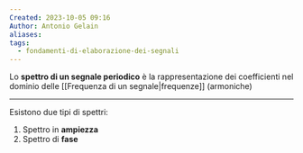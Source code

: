 ```yaml
---
Created: 2023-10-05 09:16
Author: Antonio Gelain
aliases: 
tags:
  - fondamenti-di-elaborazione-dei-segnali
---
```


Lo **spettro di un segnale periodico** è la rappresentazione dei coefficienti nel dominio delle [[Frequenza di un segnale|frequenze]] (armoniche)

---

Esistono due tipi di spettri:
1. Spettro in **ampiezza**
2. Spettro di **fase**